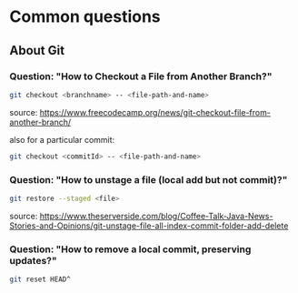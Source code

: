 # Common questions

## About Git

### Question: "How to Checkout a File from Another Branch?"

```sh
git checkout <branchname> -- <file-path-and-name>
```

source: https://www.freecodecamp.org/news/git-checkout-file-from-another-branch/

also for a particular commit:

```sh
git checkout <commitId> -- <file-path-and-name>
```

### Question: "How to unstage a file (local add but not commit)?"

```sh
git restore --staged <file>
```

source: https://www.theserverside.com/blog/Coffee-Talk-Java-News-Stories-and-Opinions/git-unstage-file-all-index-commit-folder-add-delete

### Question: "How to remove a local commit, preserving updates?"

```sh
git reset HEAD^
```
